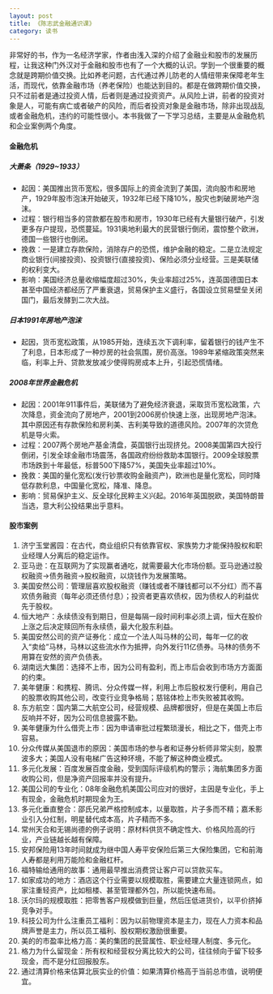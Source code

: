 ```yaml
---
layout: post
title: 《陈志武金融通识课》
category: 读书
---
```


非常好的书，作为一名经济学家，作者由浅入深的介绍了金融业和股市的发展历程，让我这种门外汉对于金融和股市也有了一个大概的认识。学到一个很重要的概念就是跨期价值交换。比如养老问题，古代通过养儿防老的人情纽带来保障老年生活，而现代，依靠金融市场（养老保险）也能达到目的。都是在做跨期价值交换，只不过前者是通过投资人情，后者则是通过投资资产。从风险上讲，前者的投资对象是人，可能有病亡或者破产的风险，而后者投资对象是金融市场，除非出现战乱或者金融危机，违约的可能性很小。本书我做了一下学习总结，主要是从金融危机和企业案例两个角度。

#### 金融危机

##### 大萧条（1929~1933）
* 起因：美国推出货币宽松，很多国际上的资金流到了美国，流向股市和房地产，1929年股市泡沫开始破灭，1932年已经下降10%，股灾也刺破房地产泡沫。
* 过程：银行相当多的贷款都在股市和房市，1930年已经有大量银行破产，引发更多存户提现，恐慌蔓延。1931奥地利最大的民营银行倒闭，震惊整个欧洲，德国一些银行也倒闭。
* 挽救：一是建立存款保险，消除存户的恐慌，维护金融的稳定。二是立法规定商业银行(间接投资)、投资银行(直接投资)、保险必须分业经营。三是美联储的权利变大。
* 影响：美国经济总量收缩幅度超过30%，失业率超过25%，连英国德国日本甚至中国经济都经历了严重衰退，贸易保护主义盛行，各国设立贸易壁垒关闭国门，最后发酵到二次大战。

##### 日本1991年房地产泡沫
* 起因，货币宽松政策，从1985开始，连续五次下调利率，留着银行的钱产生不了利息，日本形成了一种炒房的社会氛围，房价高涨。1989年紧缩政策突然来临，利率上升、贷款发放减少使得购房成本上升，引起恐慌情绪。

##### 2008年世界金融危机
* 起因：2001年911事件后，美联储为了避免经济衰退，采取货币宽松政策，六次降息，资金流向了房地产，2001到2006房价快速上涨，出现房地产泡沫。其中原因还有存款保险和房利美、吉利美导致的道德风险。2007年的次贷危机是导火索。
* 过程：2007两个房地产基金清盘，英国银行出现挤兑。2008美国第四大投行倒闭，引发全球金融市场震荡，各国政府纷纷救助本国银行。2009全球股票市场跌到十年最低，标普500下降57%，美国失业率超过10%。
* 挽救：美国的量化宽松(发行钞票收购金融资产)，欧洲也是量化宽松，同时降低存款利息，中国量化宽松，降准、降息。
* 影响：贸易保护主义、反全球化民粹主义兴起。2016年英国脱欧，美国特朗普当选，意大利公投结果出乎意料。

#### 股市案例
1. 济宁玉堂酱园：在古代，商业组织只有依靠官权、家族势力才能保持股权和职业经理人分离后的稳定运作。
1. 亚马逊：在互联网为了实现赢者通吃，就需要最大化市场份额。亚马逊通过股权融资->债务融资->股权融资，以烧钱作为发展策略。
1. 美国安然公司：管理层喜欢股权融资（赚钱或者不赚钱都可以不分红）而不喜欢债务融资（每年必须还债付息）；投资者更喜欢债权，因为债权人的利益优先于股权。
1. 恒大地产：永续债没有到期日，但是每隔一段时间利率必须上调，恒大在股价上涨之后决定赎回所有永续债，最大化股东利益。
1. 美国安然公司的资产证券化：成立一个法人叫马林的公司，每年一亿的收入“卖给”马林，马林以这些流水作为抵押，向外发行11亿债券。马林的债务不用算在安然的资产负债表。
1. 湖南远大集团：选择不上市，因为公司有盈利，而上市后会收到市场方方面面的约束。
1. 美年健康：和携程、腾讯、分众传媒一样，利用上市后股权发行便利，用自己的股票收购其他公司，改变行业竞争格局；慈铭体检上市失败被其收购。
1. 东方航空：国内第二大航空公司，经营规模、品牌都很好，但是在美国上市后反响并不好，因为公司信息披露不勤。
1. 美年健康为什么借壳上市：因为申请审批过程繁琐漫长，相比之下，借壳上市容易。
1. 分众传媒从美国退市的原因：美国市场的参与者和证券分析师非常尖刻，股票波多大；美国人没有电梯广告这种环境，不能了解这种商业模式。
1. 多元化发展：百度发展百度金融，受到国际评级机构的警示；海航集团多方面收购公司，但是净资产回报率并没有提升。
1. 美国公司的专业化：08年金融危机美国公司应对的很好，主因是专业化，手上有现金，金融危机时期现金为王。
1. 多元化垂直整合：邵氏兄弟严格控制成本，以量取胜，片子多而不精；嘉禾影业引入分红制，明星替代成本高，片子精而不多。
1. 常州天合和无锡尚德的例子说明：原材料供货不确定性大、价格风险高的行业，产业链越长越有保障。
1. 安邦保险用13年时间就成为继中国人寿平安保险后第三大保险集团，它和前海人寿都是利用万能险和金融杠杆。
1. 福特输给通用的故事：通用最早推出消费贷让客户可以贷款买车。
1. 如家成功的地方：酒店这个行业需要以规模取胜，需要建立大量连锁网点，如家注重轻资产，比如租楼、甚至管理都外包，所以能快速布局。
1. 沃尔玛的规模取胜：把零售客户规模做到巨量，然后压低进货价，以平价挤掉竞争对手。
1. 科技公司为什么注重员工福利：因为以前物理资本是主力，现在人力资本和品牌声誉是主力，所以员工福利、股权期权激励很重要。
1. 美的的市盈率比格力高：美的集团的民营属性、职业经理人制度、多元化。
1. 格力为什么留现金：所有权和经营权分离比较大的公司，往往倾向于留下较多现金，而不是分红回报股东。
1. 通过清算价格来估算北辰实业的价值：如果清算价格高于当前总市值，说明便宜。

























